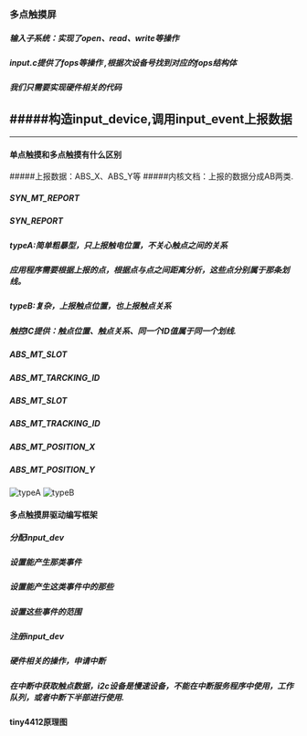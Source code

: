 ### 多点触摸屏
##### 输入子系统：实现了open、read、write等操作
##### input.c提供了fops等操作 ,根据次设备号找到对应的fops结构体 
##### 我们只需要实现硬件相关的代码 
#####构造input_device,调用input_event上报数据 
---
---
#### 单点触摸和多点触摸有什么区别

#####上报数据：ABS_X、ABS_Y等
#####内核文档：上报的数据分成AB两类.
##### SYN_MT_REPORT
##### SYN_REPORT
##### typeA:简单粗暴型，只上报触电位置，不关心触点之间的关系
##### 应用程序需要根据上报的点，根据点与点之间距离分析，这些点分别属于那条划线。
##### typeB:复杂，上报触点位置，也上报触点关系
##### 触控IC提供：触点位置、触点关系、同一个ID值属于同一个划线.
##### ABS_MT_SLOT
##### ABS_MT_TARCKING_ID 
##### ABS_MT_SLOT
##### ABS_MT_TRACKING_ID
##### ABS_MT_POSITION_X
##### ABS_MT_POSITION_Y 
![typeA](/home/zhuang/图片/选区_014.png) 
![typeB](/home/zhuang/图片/选区_013.png) 

####  多点触摸屏驱动编写框架

##### 分配input_dev
##### 设置能产生那类事件
##### 设置能产生这类事件中的那些
##### 设置这些事件的范围
##### 注册input_dev
##### 硬件相关的操作，申请中断
##### 在中断中获取触点数据，i2c设备是慢速设备，不能在中断服务程序中使用，工作队列，或者中断下半部进行使用.


#### tiny4412原理图





